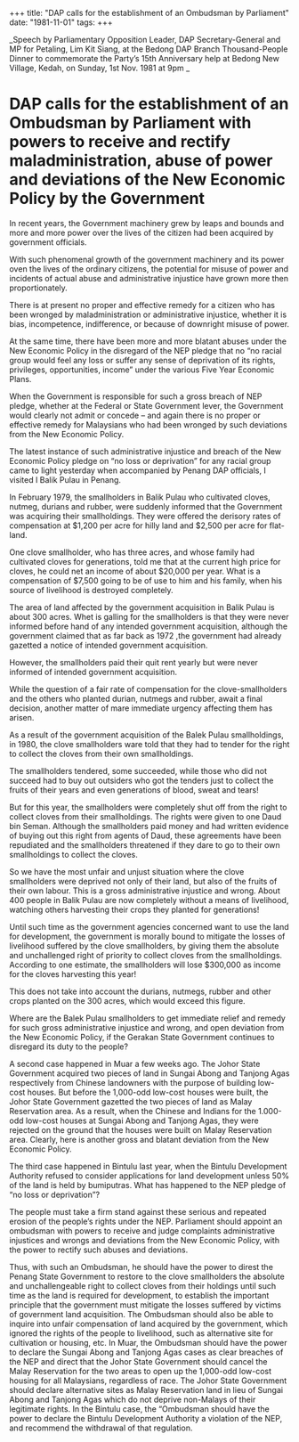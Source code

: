 +++ 
title: "DAP calls for the establishment of an Ombudsman by Parliament"
date: "1981-11-01"
tags:
+++

_Speech by Parliamentary Opposition Leader, DAP Secretary-General and MP for Petaling, Lim Kit Siang, at the Bedong DAP Branch Thousand-People Dinner to commemorate the Party’s 15th Anniversary help at Bedong New Village, Kedah, on Sunday, 1st Nov. 1981 at 9pm	_			  

# DAP calls for the establishment of an Ombudsman by Parliament with powers to receive and rectify maladministration, abuse of power and deviations of the New Economic Policy by the Government  

In recent years, the Government machinery grew by leaps and bounds and more and more power over the lives of the citizen had been acquired by government officials.</u>

With such phenomenal growth of the government machinery and its power oven the lives of the ordinary citizens, the potential for misuse of power and incidents of actual abuse and administrative injustice have grown more then proportionately.

There is at present no proper and effective remedy for a citizen who has been wronged by maladministration or administrative injustice, whether it is bias, incompetence, indifference, or because of downright misuse of power.

At the same time, there have been more and more blatant abuses under the New Economic Policy in the disregard of the NEP pledge that no “no racial group would feel any loss or suffer any sense of deprivation of its rights, privileges, opportunities, income” under the various Five Year Economic Plans.

When the Government is responsible for such a gross breach of NEP pledge, whether at the Federal or State Government lever, the Government would clearly not admit or concede – and again there is no proper or effective remedy for Malaysians who had been wronged by such deviations from the New Economic Policy.

The latest instance of such administrative injustice and breach of the New Economic Policy pledge on “no loss or deprivation” for any racial group came to light yesterday when accompanied by Penang DAP officials, I visited I Balik Pulau in Penang.

In February 1979, the smallholders in Balik Pulau who cultivated cloves, nutmeg, durians and rubber, were suddenly informed that the Government was acquiring their smallholdings. They were offered the derisory rates of compensation at $1,200 per acre for hilly land and $2,500 per acre for flat-land.

One clove smallholder, who has three acres, and whose family had cultivated cloves for generations, told me that at the current high price for cloves, he could net an income of about $20,000 per year. What is a compensation of $7,500 going to be of use to him and his family, when his source of livelihood is destroyed completely.

The area of land affected by the government acquisition in Balik Pulau is about 300 acres. Whet is galling for the smallholders is that they were never informed before hand of any intended government acquisition, although the government claimed that as far back as 1972 ,the government had already gazetted a notice of intended government acquisition.

However, the smallholders paid their quit rent yearly but were never informed of intended government acquisition.

While the question of a fair rate of compensation for the clove-smallholders and the others who planted durian, nutmegs and rubber, await a final decision, another matter of mare immediate urgency affecting them has arisen.

As a result of the government acquisition of the Balek Pulau smallholdings, in 1980, the clove smallholders ware told that they had to tender for the right to collect the cloves from their own smallholdings.

The smallholders tendered, some succeeded, while those who did not succeed had to buy out outsiders who got the tenders just to collect the fruits of their years and even generations of blood, sweat and tears!

But for this year, the smallholders were completely shut off from the right to collect cloves from their smallholdings. The rights were given to one Daud bin Seman. Although the smallholders paid money and had written evidence of buying out this right from agents of Daud, these agreements have been repudiated and the smallholders threatened if they dare to go to their own smallholdings to collect the cloves.

So we have the most unfair and unjust situation where the clove smallholders were deprived not only of their land, but also of the fruits of their own labour. This is a gross administrative injustice and wrong. About 400 people in Balik Pulau are now completely without a means of livelihood, watching others harvesting their crops they planted for generations!

Until such time as the government agencies concerned want to use the land for development, the government is morally bound to mitigate the losses of livelihood suffered by the clove smallholders, by giving them the absolute and unchallenged right of priority to collect cloves from the smallholdings. According to one estimate, the smallholders will lose $300,000 as income for the cloves harvesting this year!

This does not take into account the durians, nutmegs, rubber and other crops planted on the 300 acres, which would exceed this figure.

Where are the Balek Pulau smallholders to get immediate relief and remedy for such gross administrative injustice and wrong, and open deviation from the New Economic Policy, if the Gerakan State Government continues to disregard its duty to the people?

A second case happened in Muar a few weeks ago. The Johor State Government acquired two pieces of land in Sungai Abong and Tanjong Agas respectively from Chinese landowners with the purpose of building low-cost houses. But before the 1,000-odd low-cost houses were built, the Johor State Government gazetted the two pieces of land as Malay Reservation area. As a result, when the Chinese and Indians for the 1.000-odd low-cost houses at Sungai Abong and Tanjong Agas, they were rejected on the ground that the houses were built on Malay Reservation area. Clearly, here is another gross and blatant deviation from the New Economic Policy.

The third case happened in Bintulu last year, when the Bintulu Development Authority refused to consider applications for land development unless 50% of the land is held by bumiputras. What has happened to the NEP pledge of “no loss or deprivation”?

The people must take a firm stand against these serious and repeated erosion of the people’s rights under the NEP. Parliament should appoint an ombudsman with powers to receive and judge complaints administrative injustices and wrongs and deviations from the New Economic Policy, with the power to rectify such abuses and deviations.

Thus, with such an Ombudsman, he should have the power to direst the Penang State Government to restore to the clove smallholders the absolute and unchallengeable right to collect cloves from their holdings until such time as the land is required for development, to establish the important principle that the government must mitigate the losses suffered by victims of government land acquisition. The Ombudsman should also be able to inquire into unfair compensation of land acquired by the government, which ignored the rights of the people to livelihood, such as alternative site for cultivation or housing, etc. In Muar, the Ombudsman should have the power to declare the Sungai Abong and Tanjong Agas cases as clear breaches of the NEP and direct that the Johor State Government should cancel the Malay Reservation for the two areas to open up the 1,000-odd low-cost housing for all Malaysians, regardless of race. The Johor State Government should declare alternative sites as Malay Reservation land in lieu of Sungai Abong and Tanjong Agas which do not deprive non-Malays of their legitimate rights. In the Bintulu case, the “Ombudsman should have the power to declare the Bintulu Development Authority a violation of the NEP, and recommend the withdrawal of that regulation.
 

